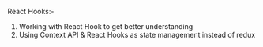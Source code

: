 React Hooks:-

1) Working with React Hook to get better understanding 
2) Using Context API & React Hooks as state management instead of redux
